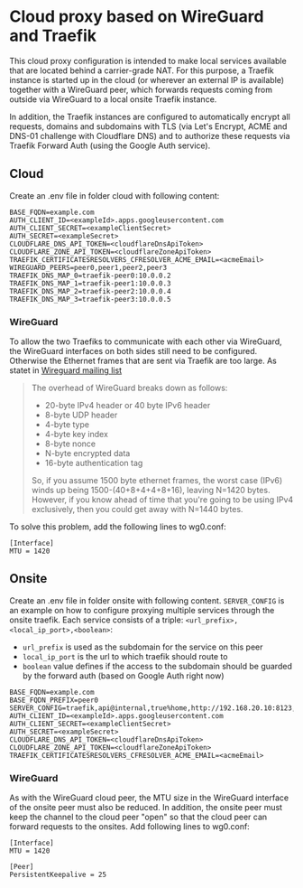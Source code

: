 # Cloud proxy based on WireGuard and Traefik

This cloud proxy configuration is intended to make local services available that are located behind a carrier-grade NAT. For this purpose, a Traefik instance is started up in the cloud (or wherever an external IP is available) together with a WireGuard peer, which forwards requests coming from outside via WireGuard to a local onsite Traefik instance.

In addition, the Traefik instances are configured to automatically encrypt all requests, domains and subdomains with TLS (via Let's Encrypt, ACME and DNS-01 challenge with Cloudflare DNS) and to authorize these requests via Traefik Forward Auth (using the Google Auth service).

## Cloud

Create an .env file in folder cloud with following content:

```
BASE_FQDN=example.com
AUTH_CLIENT_ID=<exampleId>.apps.googleusercontent.com
AUTH_CLIENT_SECRET=<exampleClientSecret>
AUTH_SECRET=<exampleSecret>
CLOUDFLARE_DNS_API_TOKEN=<cloudflareDnsApiToken>
CLOUDFLARE_ZONE_API_TOKEN=<cloudflareZoneApiToken>
TRAEFIK_CERTIFICATESRESOLVERS_CFRESOLVER_ACME_EMAIL=<acmeEmail>
WIREGUARD_PEERS=peer0,peer1,peer2,peer3
TRAEFIK_DNS_MAP_0=traefik-peer0:10.0.0.2
TRAEFIK_DNS_MAP_1=traefik-peer1:10.0.0.3
TRAEFIK_DNS_MAP_2=traefik-peer2:10.0.0.4
TRAEFIK_DNS_MAP_3=traefik-peer3:10.0.0.5
```

### WireGuard

To allow the two Traefiks to communicate with each other via WireGuard, the WireGuard interfaces on both sides still need to be configured. Otherwise the Ethernet frames that are sent via Traefik are too large. As statet in [Wireguard mailing list](https://lists.zx2c4.com/pipermail/wireguard/2017-December/002201.html)

> The overhead of WireGuard breaks down as follows:
>
> - 20-byte IPv4 header or 40 byte IPv6 header
> - 8-byte UDP header
> - 4-byte type
> - 4-byte key index
> - 8-byte nonce
> - N-byte encrypted data
> - 16-byte authentication tag
>
> So, if you assume 1500 byte ethernet frames, the worst case (IPv6)
> winds up being 1500-(40+8+4+4+8+16), leaving N=1420 bytes. However, if
> you know ahead of time that you're going to be using IPv4 exclusively,
> then you could get away with N=1440 bytes.

To solve this problem, add the following lines to wg0.conf:

```
[Interface]
MTU = 1420
```

## Onsite

Create an .env file in folder onsite with following content. `SERVER_CONFIG` is an example on how to configure proxying multiple services through the onsite traefik. Each service consists of a triple: `<url_prefix>,<local_ip_port>,<boolean>`:

- `url_prefix` is used as the subdomain for the service on this peer
- `local_ip_port` is the url to which traefik should route to
- `boolean` value defines if the access to the subdomain should be guarded by the forward auth (based on Google Auth right now)

```
BASE_FQDN=example.com
BASE_FQDN_PREFIX=peer0
SERVER_CONFIG=traefik,api@internal,true%home,http://192.168.20.10:8123,false%printer,http://192.168.10.12,true%proxmox,https://192.168.0.10:8006,true%opnsense,https://192.168.10.1,true%synology,https://192.168.10.11:5551,true%adguard,http://192.168.0.1:3000,true%unifi,https://192.168.10.10:8443,true
AUTH_CLIENT_ID=<exampleId>.apps.googleusercontent.com
AUTH_CLIENT_SECRET=<exampleClientSecret>
AUTH_SECRET=<exampleSecret>
CLOUDFLARE_DNS_API_TOKEN=<cloudflareDnsApiToken>
CLOUDFLARE_ZONE_API_TOKEN=<cloudflareZoneApiToken>
TRAEFIK_CERTIFICATESRESOLVERS_CFRESOLVER_ACME_EMAIL=<acmeEmail>
```

### WireGuard

As with the WireGuard cloud peer, the MTU size in the WireGuard interface of the onsite peer must also be reduced. In addition, the onsite peer must keep the channel to the cloud peer "open" so that the cloud peer can forward requests to the onsites. Add following lines to wg0.conf:

```
[Interface]
MTU = 1420

[Peer]
PersistentKeepalive = 25
```
